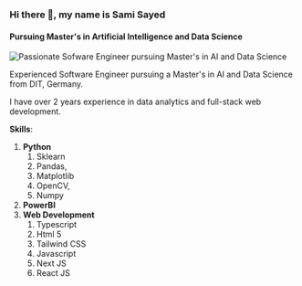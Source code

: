 ### Hi there 👋, my name is Sami Sayed
#### Pursuing Master's in Artificial Intelligence and Data Science
![Passionate Sofware Engineer pursuing Master's in AI and Data Science](https://media.licdn.com/dms/image/D4D16AQEmZlaeyGRcaw/profile-displaybackgroundimage-shrink_350_1400/0/1695195711342?e=1718236800&v=beta&t=MpR-jFNE_cHIBCGqNhcfifoUJrg8j0WkqqKUiJDyehs)

Experienced Software Engineer pursuing a Master's in AI and Data Science from DIT, Germany. 

I have over 2 years experience in data analytics and full-stack web development. 

**Skills**: 
1. **Python**
   1. Sklearn
   2. Pandas,
   3. Matplotlib
   4. OpenCV,
   5. Numpy
2. **PowerBI**
3. **Web Development**
   1. Typescript
   2. Html 5
   3. Tailwind CSS
   4. Javascript
   5. Next JS
   6. React JS







